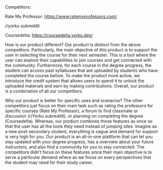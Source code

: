 Competitors:

Rate My Professor: https://www.ratemyprofessors.com/ 

r/yorku subreddit

Coursedelta: https://coursedelta.yorku.dev/


How is our product different?
	Our product is distinct from the above competitors. Particularly, the main objective of this product is to support the user in selecting the course for their next semester. This is a tool where the user can explore their capabilities to join courses and get connected with the community. Furthermore, for each course in the degree progress, the student can access past syllabuses that are uploaded by students who have completed the course before. To make the product more active, we introduce the credit system that allows users to spend it to unlock the uploaded materials and earn by making contributions. Overall, our product is a combination of all our competitors.
 
Why our product is better for specific uses and scenarios?
The other competitors just focus on their main task such as rating the professors for specific courses (Rate My Professor), a forum to find classmate or discussion (r/Yorku subreddit), or planning on completing the degree (Coursedelta). Whereas, our product combines those features as once so that the user has all the tools they need instead of jumping sites. Imagine as a new post-secondary student, everything is vague and demand for support is very high for you. Our product is an all-in-one plattform that can let you stay updated with your degree progress, has a overview about your future instructors, and also find a community for you to stay connected. The competitors didn’t focus on these features since their main objective is to serve a particular demand where as we focus on every perspectives that the student may need for their study career.


